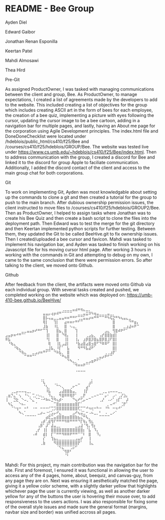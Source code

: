 # README - Bee Group
Ayden Diel

Edward Gaibor

Jonathan Renan Esponilla

Keertan Patel

Mahdi Almosawi

Thea Hird

Pre-Git

As assigned ProductOwner, I was tasked with managing communications between the client and group, Bee. As ProductOwner, to manage expectations, I created a list of agreements made by the developers to add to the website. This included creating a list of objectives for the group which includes creating ASCII art in the form of bees for each employee, the creation of a bee quiz, implementing a picture with eyes following the cursor, updating the cursor image to be a bee cartoon, adding in a navigation bar for multiple pages, and lastly, having an About me page for the corporation using Agile Development principles. 
The index.html file and DoneDoneChecklist were located under /hdeblois/public_html/cs410/f25/Bee and /courses/cs410/f25/hdeblois/GROUP/Bee. The website was tested live under https://www.cs.umb.edu/~hdeblois/cs410/f25/Bee/index.html. Then to address communication with the group, I created a discord for Bee and linked it to the discord for group Apple to faciliate communication. Additionally, I added the discord contact of the client and access to the main group chat for both corporations.

Git

To work on implementing Git, Ayden was most knowledgable about setting up the commands to clone a git and then created a tutorial for the group to push to the main branch. After dubious ownership permission issues, the client instructed to move files to /courses/cs410/f25/hdeblois/GROUP2/Bee. Then as ProductOwner, I helped to assign tasks where Jonathan was to create his Bee Quiz and then create a bash script to clone the files into the deployment path. Then Edward was to test the merge for the git directory and then Keertan implemented python scripts for further testing. Between them, they updated the Git to be called BeeHive.git to fix ownership issues. Then I created/uploaded a bee cursor and favicon. Mahdi was tasked to implement his navigation bar, and Ayden was tasked to finish working on his Javascript file for his moving cursor html page. After working 3 hours in working with the commands in Git and attempting to debug on my own, I came to the same conclusion that there were permission errors. So after talking to the client, we moved onto Github.

Github

After feedback from the client, the artifacts were moved onto Github via each individual group. With several tasks created and pushed, we completed working on the website which was deployed on:
https://umb-410-bee.github.io/BeeHive/


```
⠀⠀⠀⠀⠀⠀⠀⠀⠀⠀⠀⠀⠀⠀⠀⠀⠀⠀⠀⠀⠀⢀⣀⣀⣀⣤⣴⠶⢶⣄⣀⡀⠀⠀⠀⠀⠀⠀⠀⠀⠀⠀⠀⠀⠀⠀⠀⠀⠀⠀
⠀⠀⠀⠀⠀⠀⠀⠀⠀⠀⠀⠀⠀⠀⣤⣤⡤⢴⡶⠾⠛⠉⠉⠉⠉⠀⠀⣀⣀⣤⣭⠽⠳⢶⣤⣀⣀⣀⣤⣀⡀⠀⠀⠀⠀⠀⠀⠀⠀⠀
⠀⠀⠀⠀⠀⠀⠀⠀⠀⠀⠀⠀⠀⠀⣿⡧⢤⣤⣀⣀⣤⣤⠶⠶⠛⠛⠋⢉⣉⣥⣤⡴⠶⠛⠛⠉⠉⠛⠳⢯⣝⠛⠳⢦⣤⣄⣀⠀⠀⠀
⠀⠀⠀⠀⠀⠀⠀⠀⠀⠀⠀⠀⠀⠀⢿⡇⠀⠀⢹⡇⠀⠀⣴⠶⠶⠖⠛⠋⠉⠀⠀⠀⠀⠀⠀⠀⠀⠀⠀⠀⣿⠀⠀⠀⠀⠀⠙⠛⣶⡄
⠀⠀⠀⠀⠀⠀⠀⠀⠀⠀⠀⠀⠀⠀⣸⣷⠀⠀⠸⣇⠀⠀⣿⠀⠢⢤⡀⠀⠀⠀⠀⠀⠀⠀⠀⠀⠀⠀⠀⠀⣿⠀⠀⠀⣀⣰⣼⠶⠟⠉
⠀⠀⠀⠀⠀⠀⣀⣀⣤⣤⡶⠞⠛⠋⠉⢹⠀⠀⠀⣿⣦⡀⣿⠀⠀⠀⢹⠀⠀⠀⠀⠀⠀⠀⠀⠀⠀⣠⣄⠀⢻⣿⠾⠟⠋⠁⠀⠀⠀⠀
⣠⣤⡶⠶⠚⠛⠉⠁⠀⠀⠀⠀⠀⠀⠀⢸⡇⠀⠀⣿⠀⠙⢿⡄⠀⠀⢸⠀⠀⠀⢀⣠⣦⡀⠀⢠⡞⣿⣿⣷⣾⡇⠀⠀⠀⠀⠀⠀⠀⠀
⠿⣧⠀⠀⠀⠀⠀⠀⠀⠀⠀⠀⠀⠀⠀⠘⡇⠀⠀⣿⠀⠀⢸⡇⠀⠀⢸⡄⠀⣰⡿⣿⡽⣿⣦⣿⡿⣿⣸⠏⣿⡇⠀⠀⠀⠀⠀⠀⠀⠀
⠀⠘⢷⣄⠀⠀⠀⠀⠀⠀⠀⠀⠀⠀⠀⠀⢿⠀⠀⢸⣇⣠⣼⡇⠀⠀⠘⣷⣴⣿⣴⣿⣲⣿⠋⠙⠿⠿⠋⠀⣿⡇⠀⠀⠀⠀⠀⠀⠀⠀
⠀⠀⠀⠘⢷⣄⠀⠀⠀⠀⠀⠀⠀⠀⠀⣀⣸⣧⡀⠸⡏⠁⠀⣧⠀⠀⠀⠻⠛⠻⣧⣼⠟⠁⠀⠀⠀⠀⠀⠀⣿⡇⠀⠀⠀⠀⠀⠀⠀⠀
⠀⠀⠀⠀⠀⠙⢷⣄⠀⠀⣀⣠⡴⠶⠛⠋⠉⠀⠙⠷⣧⡀⠀⣿⠀⠀⠀⠀⠀⠀⠀⠀⠀⠀⠀⠀⠀⢀⢀⣰⡟⠁⠀⠀⠀⠀⠀⠀⠀⠀
⠀⠀⠀⠀⠀⠀⠀⠉⠛⠛⠉⠁⠀⠀⠀⠀⠀⠀⠀⠀⠈⠛⢦⣿⠀⠀⠀⠀⠀⠀⠀⠀⠀⠀⣀⣤⡴⠟⠋⠉⠀⠀⠀⠀⠀⠀⠀⠀⠀⠀
⠀⠀⠀⠀⠀⠀⠀⠀⠀⠀⠀⠀⠀⠀⠀⠀⠀⠀⠀⠀⠀⠀⠀⠙⠳⣄⡀⠁⠀⠀⣀⣠⣶⠟⠋⠁⠀⠀⠀⠀⠀⠀⠀⠀⠀⠀⠀⠀⠀⠀
⠀⠀⠀⠀⠀⠀⠀⠀⠀⠀⠀⠀⠀⠀⠀⠀⠀⠀⠀⠀⠀⠀⠀⠀⠀⠈⠻⠶⠶⠟⠉⠁⠀⠀⠀⠀⠀⠀⠀⠀⠀⠀⠀⠀⠀⠀⠀⠀⠀⠀
⠀⠀⠀⠀⠀⠀⠀⠀⠀⠀⠀⠀⠀⠀⠀⠀⠀⠀⠀⠀⠀⠀⠀⠀⠀⠀⢀⣀⣀⣀⠀⠀⠀⠀⠀⠀⠀⠀⠀⠀⠀⠀⠀⠀⠀⠀⠀⠀⠀⠀
```

```
⠀⠀⠀⠀⠀⠀⠀⠀⠀⠀⠀⠀⠀⢀⡀⠀⠀⠀⠀⠀⠀⠀⠀⠀⠀⠀⠀⠀⠀⠀⠀⠀⡀⠀⠀⠀⠀⠀⠀⠀⠀⠀⠀⠀⠀⠀
⠀⠀⠀⠀⠀⠀⠀⠀⠀⠀⠀⠀⠀⠈⢧⠀⠀⠀⢀⡀⠀⠀⠀⠀⠀⠀⠀⣀⠀⠀⠀⣰⠇⠀⠀⠀⠀⠀⠀⠀⠀⠀⠀⠀⠀⠀
⠀⠀⠀⠀⠀⠀⠀⠀⠀⠀⠀⠀⠀⠀⠈⢣⡀⠀⠀⠉⠑⢄⠀⠀⢀⠖⠉⠀⠀⠀⣴⠃⠀⠀⠀⠀⠀⠀⠀⠀⠀⠀⠀⠀⠀⠀
⠀⠀⢀⣀⡤⠤⠤⢤⣀⡀⠀⠀⠀⠀⠀⠸⣧⠀⠀⠀⣠⣼⣿⣿⣷⣤⡀⠀⠀⢸⡏⠀⠀⠀⠀⠀⢀⣀⢠⠤⠤⠤⣀⡀⠀⠀
⢀⣶⡙⣄⠁⢢⠀⠘⠢⡀⢉⡐⠢⢄⡀⠀⠹⣄⡀⠀⠻⣿⠿⠿⢿⡟⠁⠀⣀⡟⠀⠀⣀⠤⠒⠉⠁⡤⠂⠀⡠⠂⢀⡜⣱⡄
⢸⠀⠀⣙⣗⠀⠑⠤⡀⠑⣄⠈⠉⠐⠚⠷⠦⣙⠻⢦⡾⠂⠀⠀⠀⠙⢦⠞⢋⡤⠒⠉⠀⠀⠀⢀⡜⠀⠠⠔⠁⢰⡏⠁⠀⡼
⠀⠳⣅⠀⠀⠑⠦⠄⠀⠀⠀⠈⠀⠀⠀⠀⠀⠀⠉⣿⣶⣶⣶⣶⣶⣶⣿⡏⠁⠀⠀⠀⠀⠀⠀⠀⠀⠀⡀⠤⠚⠁⠀⢈⡟⠁
⠀⠀⠈⠑⢲⠒⠀⠒⠃⠀⠐⠒⠀⠒⠒⠒⠊⢉⡩⣿⣿⣿⣿⣿⣿⣿⣿⢏⡉⠉⠚⠲⢖⠒⠓⠒⠀⠘⠓⠀⠒⠲⠚⠁⠀⠀
⠀⠀⠀⠀⠀⠳⢄⠁⠀⠀⠀⠀⣀⡴⠤⠐⢊⣡⡤⠞⣄⠀⠀⠀⠀⣠⠞⢦⣬⣁⠒⠠⠦⣀⡀⠃⠀⠠⠀⣀⠔⠁⠀⠀⠀⠀
⠀⠀⠀⠀⠀⠀⠀⠈⠉⠉⠉⠁⠀⠀⠀⣴⣟⣉⣤⣾⣿⣿⣶⣶⣿⣿⣷⣦⣌⠛⢧⡀⠀⠀⠀⠉⠉⠉⠉⠀⠀⠀⠀⠀⠀⠀
⠀⠀⠀⠀⠀⠀⠀⠀⠀⠀⠀⠀⠀⢠⡾⢁⣾⢻⠏⠛⠛⠛⠻⠿⠛⠛⠛⠙⡏⢷⡄⢻⣆⠀⠀⠀⠀⠀⠀⠀⠀⠀⠀⠀⠀⠀
⠀⠀⠀⠀⠀⠀⠀⠀⠀⠀⠀⠀⢠⡿⠁⡼⠁⣼⣤⣀⡀⠀⠀⠀⠀⠀⣀⣠⣼⠈⢻⡄⢻⡆⠀⠀⠀⠀⠀⠀⠀⠀⠀⠀⠀⠀
⠀⠀⠀⠀⠀⠀⠀⠀⠀⠀⠀⢀⡞⠀⢸⡇⠀⣿⣿⣿⣿⣿⣿⣿⣿⣿⣿⣿⣿⡆⠈⣧⠀⠹⡄⠀⠀⠀⠀⠀⠀⠀⠀⠀⠀⠀
⠀⠀⠀⠀⠀⠀⠀⠀⠀⠀⠠⠾⠀⠀⣾⡇⠀⡏⠉⠛⠛⠻⠿⠿⠟⠛⠛⠉⠉⠇⠀⣿⠀⠀⠹⡄⠀⠀⠀⠀⠀⠀⠀⠀⠀⠀
⠀⠀⠀⠀⠀⠀⠀⠀⠀⠀⠀⠀⠀⠀⡎⠀⠀⢹⣦⣄⣀⣀⣀⣀⣀⣀⣠⣤⡞⠀⠀⢸⠀⠀⠀⠀⠀⠀⠀⠀⠀⠀⠀⠀⠀⠀
⠀⠀⠀⠀⠀⠀⠀⠀⠀⠀⠀⠀⠀⢀⣷⠀⠀⠀⠻⣿⣿⣿⣿⣿⣿⣿⣿⡟⠁⠀⠀⢸⣄⠀⠀⠀⠀⠀⠀⠀⠀⠀⠀⠀⠀⠀
⠀⠀⠀⠀⠀⠀⠀⠀⠀⠀⠀⠀⠀⠀⠀⠀⠀⠀⠀⠈⠫⣍⠉⠉⢉⡭⠋⠀⠀⠀⠀⠀⠀⠀⠀⠀⠀⠀⠀⠀⠀⠀⠀⠀⠀⠀
⠀⠀⠀⠀⠀⠀⠀⠀⠀⠀⠀⠀⠀⠀⠀⠀⠀⠀⠀⠀⠀⠈⢻⡿⠃⠀⠀⠀⠀⠀⠀⠀⠀⠀⠀⠀⠀⠀⠀⠀⠀⠀⠀⠀⠀⠀
⠀⠀⠀⠀⠀⠀⠀⠀⠀⠀⠀⠀⠀⠀⠀⠀⠀⠀⠀⠀⠀⠀⠈⠃⠀⠀⠀⠀⠀⠀⠀⠀⠀⠀⠀⠀⠀⠀⠀⠀⠀⠀⠀⠀⠀⠀
```


Mahdi: For this project, my main contribution was the navigation bar for the site. First and foremost, I ensured it was functional in allowing the user to access any of the 4 pages, home, about, beequiz, and canvas-guy, from any page they are on. Next was ensuring it aesthetically matched the page, giving it a yellow color scheme, with a slightly darker yellow that highlights whichever page the user is currently viewing, as well as another darker yellow for any of the buttons the user is hovering their mouse over, to add responsiveness to the users actions. I was also responsible for fixing some of the overall style issues and made sure the general format (margins, navbar size and border) was unified accross all pages.